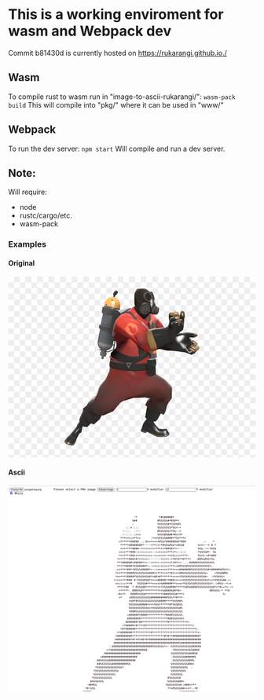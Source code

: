 # This is a working enviroment for wasm and Webpack dev

Commit b81430d is currently hosted on https://rukarangi.github.io./

## Wasm

To compile rust to wasm run in "image-to-ascii-rukarangi/":
`
wasm-pack build
`
This will compile into "pkg/" where it can be used in "www/"

## Webpack

To run the dev server:
`
npm start
`
Will compile and run a dev server.

## Note:

Will require:
* node
* rustc/cargo/etc.
* wasm-pack

### Examples

#### Original

![Original Pyro Image](pyrogaming_original.png)

#### Ascii

![Ascii Pyro Image](pyrogaming.png)